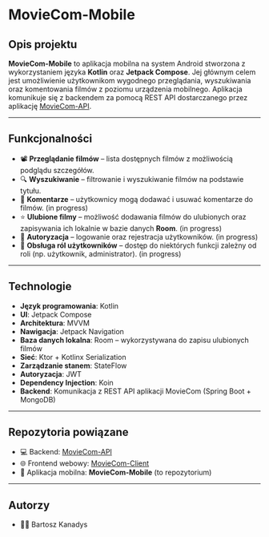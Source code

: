 # MovieCom-Mobile

## Opis projektu  
**MovieCom-Mobile** to aplikacja mobilna na system Android stworzona z wykorzystaniem języka **Kotlin** oraz **Jetpack Compose**. 
Jej głównym celem jest umożliwienie użytkownikom wygodnego przeglądania, wyszukiwania oraz komentowania filmów z poziomu urządzenia mobilnego. 
Aplikacja komunikuje się z backendem za pomocą REST API dostarczanego przez aplikację [MovieCom-API](https://github.com/bartosz-kanadys/MovieCom-API).

---

## Funkcjonalności
- 📽️ **Przeglądanie filmów** – lista dostępnych filmów z możliwością podglądu szczegółów.  
- 🔍 **Wyszukiwanie** – filtrowanie i wyszukiwanie filmów na podstawie tytułu.  
- 💬 **Komentarze** – użytkownicy mogą dodawać i usuwać komentarze do filmów. (in progress)
- ⭐ **Ulubione filmy** – możliwość dodawania filmów do ulubionych oraz zapisywania ich lokalnie w bazie danych **Room**. (in progress)
- 🔐 **Autoryzacja** – logowanie oraz rejestracja użytkowników.  (in progress)
- 👥 **Obsługa ról użytkowników** – dostęp do niektórych funkcji zależny od roli (np. użytkownik, administrator).  (in progress)

---

## Technologie
- **Język programowania**: Kotlin  
- **UI**: Jetpack Compose  
- **Architektura**: MVVM  
- **Nawigacja**: Jetpack Navigation  
- **Baza danych lokalna**: Room – wykorzystywana do zapisu ulubionych filmów  
- **Sieć**: Ktor + Kotlinx Serialization  
- **Zarządzanie stanem**: StateFlow 
- **Autoryzacja**: JWT  
- **Dependency Injection**: Koin
- **Backend**: Komunikacja z REST API aplikacji MovieCom (Spring Boot + MongoDB)  

---

## Repozytoria powiązane
- 💻 Backend:  [MovieCom-API](https://github.com/bartosz-kanadys/MovieCom-API)  
- 🌐 Frontend webowy:  [MovieCom-Client](https://github.com/bartosz-kanadys/MovieCom-Client)
- 📱 Aplikacja mobilna: **MovieCom-Mobile** (to repozytorium)  

---

## Autorzy
- 👨‍💻 Bartosz Kanadys

